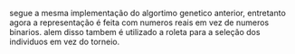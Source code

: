segue a mesma implementação do algortimo genetico anterior, entretanto agora a representação é feita com numeros reais em vez de numeros binarios.
alem disso tambem é utilizado a roleta para a seleção dos individuos em vez do torneio.